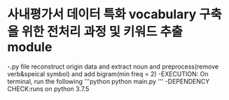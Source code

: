 # 사내평가서 데이터 특화 vocabulary 구축을 위한 전처리 과정 및 키워드 추출 module

-.py file reconstruct origin data and extract noun and preprocess(remove verb&speical symbol) and add bigram(min freq = 2)
-EXECUTION: On terminal, run the following
'''python
python main.py
'''
-DEPENDENCY CHECK:runs on python 3.7.5
